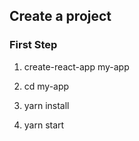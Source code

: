 ## Create a project

### First Step
1. create-react-app my-app

2. cd my-app

3. yarn install

4. yarn start
